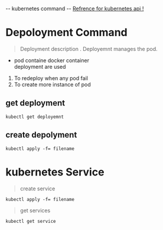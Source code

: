 -- kubernetes command --
[Refrence for kubernetes api !](https://kubernetes.io/docs/reference/generated/kubernetes-api/v1.21/)
# Depoloyment Command
> Deployment description .
   Deployemnt manages the pod.
   * pod containe docker container  
   deployment are used
   1. To redeploy when any pod fail
   2. To create more instance of pod
## get deployment
```
kubectl get deployemnt
```
## create depolyment
```
kubectl apply -f= filename
```
# kubernetes Service
> create service
```
kubectl apply -f= filename
```
> get services
```
kubectl get service
```
